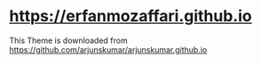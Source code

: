 # https://erfanmozaffari.github.io



This Theme is downloaded from https://github.com/arjunskumar/arjunskumar.github.io


